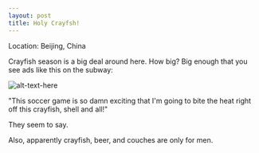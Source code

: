 ```yaml
---
layout: post
title: Holy Crayfsh! 
---
```


Location: Beijing, China

Crayfish season is a big deal around here. How big? Big enough that you see ads like this on the subway:

![alt-text-here](http://kenjilopezalt.github.io/images/20140621-beijing-yogurt-bing-rou-food-market-tiananmen-sqare-liangpi-hot-pot/20140621-crayfish.jpg "Holy crayfish!")

"This soccer game is so damn exciting that I'm going to bite the heat right off this crayfish, shell and all!"

They seem to say.

Also, apparently crayfish, beer, and couches are only for men.